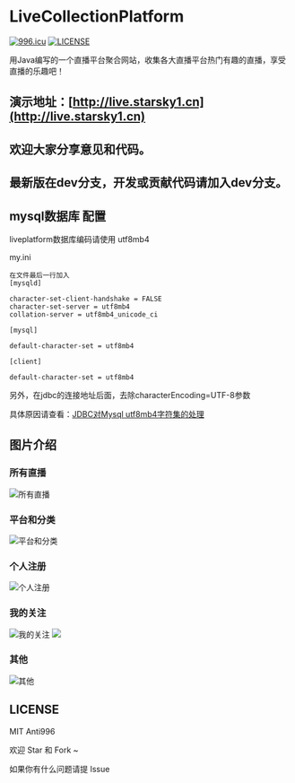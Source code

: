 # LiveCollectionPlatform
[![996.icu](https://img.shields.io/badge/link-996.icu-red.svg)](https://996.icu) 
[![LICENSE](https://img.shields.io/badge/license-Anti%20996-blue.svg)](https://github.com/996icu/996.ICU/blob/master/LICENSE)

用Java编写的一个直播平台聚合网站，收集各大直播平台热门有趣的直播，享受直播的乐趣吧！
## 演示地址：[http://live.starsky1.cn](http://live.starsky1.cn)
## 欢迎大家分享意见和代码。
## 最新版在dev分支，开发或贡献代码请加入dev分支。

## mysql数据库 配置
liveplatform数据库编码请使用 utf8mb4

my.ini
```
在文件最后一行加入
[mysqld]

character-set-client-handshake = FALSE
character-set-server = utf8mb4
collation-server = utf8mb4_unicode_ci

[mysql]

default-character-set = utf8mb4

[client]

default-character-set = utf8mb4

```
另外，在jdbc的连接地址后面，去除characterEncoding=UTF-8参数

具体原因请查看：[JDBC对Mysql utf8mb4字符集的处理](https://www.cnblogs.com/liuge36/p/9882785.html)
## 图片介绍

### 所有直播

![所有直播](pictures/1.png)

### 平台和分类

![平台和分类](pictures/2.png)

### 个人注册

![个人注册](pictures/3.png)

### 我的关注

![我的关注](pictures/6.png)
![](pictures/7.png)

### 其他

![其他](pictures/8.png)

## LICENSE

MIT Anti996

欢迎 Star 和 Fork ~

如果你有什么问题请提 Issue

